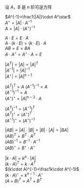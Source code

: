 设 $A，B$ 是 $n$ 阶可逆方阵    
    
 $A^{-1}=\frac1{|A|}\cdot A^\star$     
 $A^\star=|A|\cdot A^{-1}$     
 $A=|A|\cdot(A^\star)^{-1}$     
    
 $A\cdot E=E\cdot A$     
 $A\cdot(k\cdot E)=(k\cdot E)\cdot A$     
 $AB=E=BA$     
 $A\cdot A^\star=A^\star\cdot A=E$     
    
 $|A^T|=|A|=|A|^T$     
 $|A^{-1}|=|A|^{-1}$     
 $|A^\star|=|A|^{n-1}$     
    
 $(A^T)^T=A$   $(A^{-1})^{-1}=A$     
 $(A^{-1})^{-1}=A$     
 $(A^\star)^\star=|A|^{n-2}\cdot A$     
    
 $(A^T)^{-1}=(A^{-1})^T$     
 $(A^T)^\star=(A^\star)^T$     
 $(A^{-1})^\star=(A^\star)^{-1}$     
    
 $|AB|=|A|\cdot|B|=|B|\cdot|A|=|BA|$     
 $(AB)^T=B^T\cdot A^T$     
 $(AB)^{-1}=B^{-1}\cdot A^{-1}$     
 $(AB)^\star=B^\star\cdot A^\star$     
    
 $|k\cdot A|=k^n\cdot|A|$     
 $(k\cdot A)^T=k\cdot A^T$     
 $(k\cdot A)^{-1}=\frac1k\cdot A^{-1}$     
 $(k\cdot A)^\star=k^{n-1}\cdot A^\star$     
 $(A+B)^T=A^T+B^T$     
    
